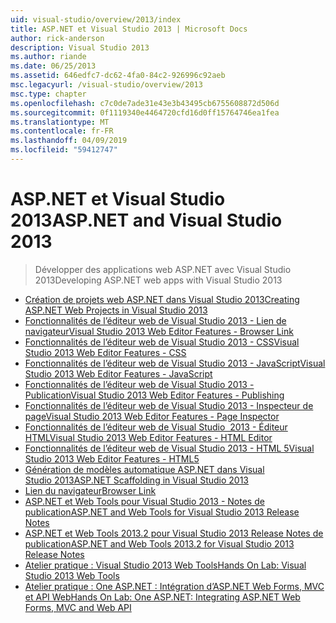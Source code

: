 ```yaml
---
uid: visual-studio/overview/2013/index
title: ASP.NET et Visual Studio 2013 | Microsoft Docs
author: rick-anderson
description: Visual Studio 2013
ms.author: riande
ms.date: 06/25/2013
ms.assetid: 646edfc7-dc62-4fa0-84c2-926996c92aeb
msc.legacyurl: /visual-studio/overview/2013
msc.type: chapter
ms.openlocfilehash: c7c0de7ade31e43e3b43495cb6755608872d506d
ms.sourcegitcommit: 0f1119340e4464720cfd16d0ff15764746ea1fea
ms.translationtype: MT
ms.contentlocale: fr-FR
ms.lasthandoff: 04/09/2019
ms.locfileid: "59412747"
---
```

# <a name="aspnet-and-visual-studio-2013"></a><span data-ttu-id="065dd-103">ASP.NET et Visual Studio 2013</span><span class="sxs-lookup"><span data-stu-id="065dd-103">ASP.NET and Visual Studio 2013</span></span>

> <span data-ttu-id="065dd-104">Développer des applications web ASP.NET avec Visual Studio 2013</span><span class="sxs-lookup"><span data-stu-id="065dd-104">Developing ASP.NET web apps with Visual Studio 2013</span></span>


- [<span data-ttu-id="065dd-105">Création de projets web ASP.NET dans Visual Studio 2013</span><span class="sxs-lookup"><span data-stu-id="065dd-105">Creating ASP.NET Web Projects in Visual Studio 2013</span></span>](creating-web-projects-in-visual-studio.md)
- [<span data-ttu-id="065dd-106">Fonctionnalités de l’éditeur web de Visual Studio 2013 - Lien de navigateur</span><span class="sxs-lookup"><span data-stu-id="065dd-106">Visual Studio 2013 Web Editor Features - Browser Link</span></span>](visual-studio-2013-web-editor-features-browser-link.md)
- [<span data-ttu-id="065dd-107">Fonctionnalités de l’éditeur web de Visual Studio 2013 - CSS</span><span class="sxs-lookup"><span data-stu-id="065dd-107">Visual Studio 2013 Web Editor Features - CSS</span></span>](visual-studio-2013-web-editor-features-css.md)
- [<span data-ttu-id="065dd-108">Fonctionnalités de l’éditeur web de Visual Studio 2013 - JavaScript</span><span class="sxs-lookup"><span data-stu-id="065dd-108">Visual Studio 2013 Web Editor Features - JavaScript</span></span>](visual-studio-2013-web-editor-features-javascript.md)
- [<span data-ttu-id="065dd-109">Fonctionnalités de l’éditeur web de Visual Studio 2013 - Publication</span><span class="sxs-lookup"><span data-stu-id="065dd-109">Visual Studio 2013 Web Editor Features - Publishing</span></span>](visual-studio-2013-web-editor-features-publishing.md)
- [<span data-ttu-id="065dd-110">Fonctionnalités de l’éditeur web de Visual Studio 2013 - Inspecteur de page</span><span class="sxs-lookup"><span data-stu-id="065dd-110">Visual Studio 2013 Web Editor Features - Page Inspector</span></span>](visual-studio-2013-web-editor-features-page-inspector.md)
- [<span data-ttu-id="065dd-111">Fonctionnalités de l’éditeur web de Visual Studio  2013 - Éditeur HTML</span><span class="sxs-lookup"><span data-stu-id="065dd-111">Visual Studio 2013 Web Editor Features - HTML Editor</span></span>](visual-studio-2013-web-editor-features-html-editor.md)
- [<span data-ttu-id="065dd-112">Fonctionnalités de l’éditeur web de Visual Studio 2013 - HTML 5</span><span class="sxs-lookup"><span data-stu-id="065dd-112">Visual Studio 2013 Web Editor Features - HTML5</span></span>](visual-studio-2013-web-editor-features-html5.md)
- [<span data-ttu-id="065dd-113">Génération de modèles automatique ASP.NET dans Visual Studio 2013</span><span class="sxs-lookup"><span data-stu-id="065dd-113">ASP.NET Scaffolding in Visual Studio 2013</span></span>](aspnet-scaffolding-overview.md)
- [<span data-ttu-id="065dd-114">Lien du navigateur</span><span class="sxs-lookup"><span data-stu-id="065dd-114">Browser Link</span></span>](using-browser-link.md)
- [<span data-ttu-id="065dd-115">ASP.NET et Web Tools pour Visual Studio 2013 - Notes de publication</span><span class="sxs-lookup"><span data-stu-id="065dd-115">ASP.NET and Web Tools for Visual Studio 2013 Release Notes</span></span>](release-notes.md)
- [<span data-ttu-id="065dd-116">ASP.NET et Web Tools 2013.2 pour Visual Studio 2013 Release Notes de publication</span><span class="sxs-lookup"><span data-stu-id="065dd-116">ASP.NET and Web Tools 2013.2 for Visual Studio 2013 Release Notes</span></span>](aspnet-and-web-tools-20132-preview-for-visual-studio-2013-release-notes.md)
- [<span data-ttu-id="065dd-117">Atelier pratique : Visual Studio 2013 Web Tools</span><span class="sxs-lookup"><span data-stu-id="065dd-117">Hands On Lab: Visual Studio 2013 Web Tools</span></span>](visual-studio-2013-web-tools.md)
- [<span data-ttu-id="065dd-118">Atelier pratique : One ASP.NET : Intégration d’ASP.NET Web Forms, MVC et API Web</span><span class="sxs-lookup"><span data-stu-id="065dd-118">Hands On Lab: One ASP.NET: Integrating ASP.NET Web Forms, MVC and Web API</span></span>](one-aspnet-integrating-aspnet-web-forms-mvc-and-web-api.md)
